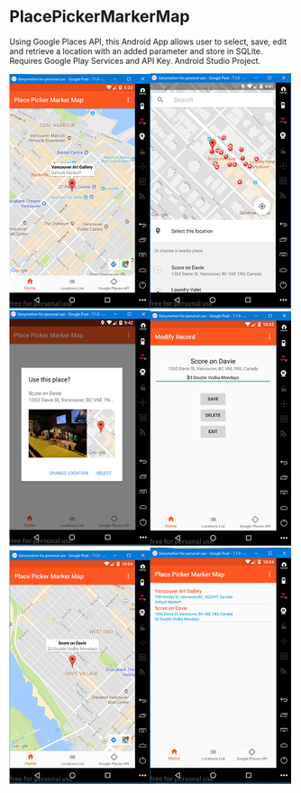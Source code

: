 # PlacePickerMarkerMap
Using Google Places API, this Android App allows user to select, save, edit and retrieve a location with an added parameter and store in SQLite. Requires Google Play Services and API Key. Android Studio Project.

![alt text](screenshots/screen_1.png "Browser Screenshot")![alt text](screenshots/screen_2.png "Browser Screenshot")![alt text](screenshots/screen_3.png "Browser Screenshot")![alt text](screenshots/screen_4.png "Browser Screenshot")![alt text](screenshots/screen_5.png "Browser Screenshot")![alt text](screenshots/screen_6.png "Browser Screenshot")

